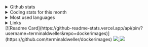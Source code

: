 
<details>
  <summary>Github stats</summary>
  <p align="center">
    <img src="https://github-readme-stats.vercel.app/api?username=terminaldweller&show_icons=true&theme=github_dark"/>
  </p>
</details>
<details>
  <summary>Coding stats for this month</summary>
  <p align="center">
    <img src="https://wakatime.com/share/@939a2c82-4342-452e-909a-61f1ee5e0b32/701c4356-5bca-42db-b683-926c1f1f5537.svg" height="400"/>
  </p>
</details>
<details>
<summary>Most used languages</summary>
  <p align="center">
    <img src="https://github-readme-stats.vercel.app/api/top-langs/?username=terminaldweller&hide=objective-c,plpgsql&theme=github_dark&layout=compact" height="400"/>
  </p>
</details>
<details>
  <summary>Links</summary>
  <p align="left">
    <ul>
      <li><a href="https://stackoverflow.com/story/devi">Stackoverflow developer story</a></li>
      <li><a href="https://blog.terminaldweller.com">My blog thingy</a></li>
      <li><a href="https://www.linkedin.com/in/farzad-sadeghi/">Linkedin</a></li>
    </ul>
  </p>
</details>
[![Readme Card](https://github-readme-stats.vercel.app/api/pin/?username=terminaldweller&repo=dockerimages)](https://github.com/terminaldweller/dockerimages)
<a href="https://github.com/terminaldweller/dockerimages">
  <img src="https://github-readme-stats.vercel.app/api/pin/?username=terminaldweller&repo=dockerimages&theme=github_dark" />
</a>
<a href="https://github.com/terminaldweller/scripts">
  <img src="https://github-readme-stats.vercel.app/api/pin/?username=terminaldweller&repo=scripts&theme=github_dark" />
</a>
